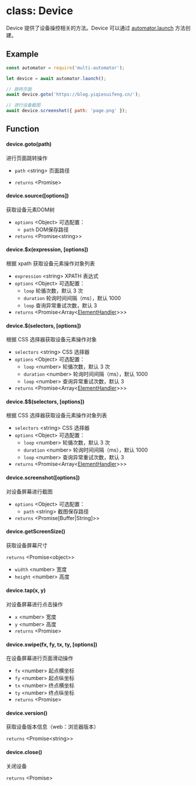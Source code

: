 # class: Device

Device 提供了设备操控相关的方法。Device 可以通过 [automator.launch](./Automator.md#automator.launch([options])) 方法创建。

## Example

```javascript
const automator = require('multi-automator');

let device = await automator.launch();

// 跳转页面
await device.goto('https://blog.yiqiesuifeng.cn/');

// 进行设备截图
await device.screenshot({ path: 'page.png' });
```

## Function

#### device.goto(path)

进行页面跳转操作

- `path` <string\> 页面路径

- `returns` <Promise\>

#### device.source([options])

获取设备元素DOM树

- `options` <Object\> 可选配置：
  - `path` <string/> DOM保存路径
- `returns` <Promise<string\>\>

#### device.$x(expression, [options])

根据 xpath 获取设备元素操作对象列表

- `expression` <string\> XPATH 表达式
- `options` <Object\> 可选配置：
  - `loop` <number/> 轮循次数，默认 3 次
  - `duration` <number/> 轮询时间间隔（ms），默认 1000
  - `loop` <number/> 查询异常重试次数，默认 3
- `returns` <Promise<Array<[ElementHandler](./ElementHandle.md)\>\>>

#### device.$(selectors, [options])

根据 CSS 选择器获取设备元素操作对象

- `selectors` <string\> CSS 选择器
- `options` <Object\> 可选配置：
  - `loop` <number\> 轮循次数，默认 3 次
  - `duration` <number\> 轮询时间间隔（ms），默认 1000
  - `loop` <number\> 查询异常重试次数，默认 3
- `returns` <Promise<Array<[ElementHandler](./ElementHandle.md)\>\>>

#### device.$$(selectors, [options])

根据 CSS 选择器获取设备元素操作对象列表

- `selectors` <string\> CSS 选择器
- `options` <Object\> 可选配置：
  - `loop` <number\> 轮循次数，默认 3 次
  - `duration` <number\> 轮询时间间隔（ms），默认 1000
  - `loop` <number\> 查询异常重试次数，默认 3
- `returns` <Promise<Array<[ElementHandler](./ElementHandle.md)\>\>>

#### device.screenshot([options])

对设备屏幕进行截图

- `options` <Object\> 可选配置：
  - `path` <string\> 截图保存路径
- `returns` <Promise[Buffer|String]>\>

#### device.getScreenSize()

获取设备屏幕尺寸

`returns` <Promise<object\>\>

- `width` <number\> 宽度
- `height` <number\> 高度

#### device.tap(x, y)

对设备屏幕进行点击操作

- `x` <number\> 宽度
- `y` <number\> 高度
- `returns` <Promise\>

#### device.swipe(fx, fy, tx, ty, [options])

在设备屏幕进行页面滑动操作

- `fx` <number\> 起点横坐标
- `fy` <number\> 起点纵坐标
- `tx` <number\> 终点横坐标
- `ty` <number\> 终点纵坐标
- `returns` <Promise\>

#### device.version()

获取设备版本信息（web：浏览器版本）

`returns` <Promise<string\>\>

#### device.close()

关闭设备

`returns` <Promise\>
